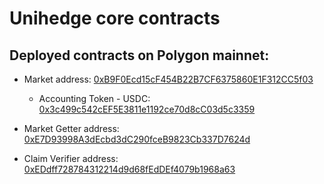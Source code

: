 # Unihedge core contracts
## Deployed contracts on Polygon mainnet:


* Market address: [0xB9F0Ecd15cF454B22B7CF6375860E1F312CC5f03](https://polygonscan.com/address/0xB9F0Ecd15cF454B22B7CF6375860E1F312CC5f03)
    * Accounting Token - USDC: [0x3c499c542cEF5E3811e1192ce70d8cC03d5c3359](https://polygonscan.com/address/0x3c499c542cEF5E3811e1192ce70d8cC03d5c3359)

* Market Getter address: [0xE7D93998A3dEcbd3dC290fceB9823Cb337D7624d](https://polygonscan.com/address/0xE7D93998A3dEcbd3dC290fceB9823Cb337D7624d)

* Claim Verifier address: [0xEDdff728784312214d9d68fEdDEf4079b1968a63](https://polygonscan.com/address/0xEDdff728784312214d9d68fEdDEf4079b1968a63)